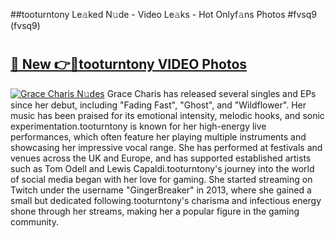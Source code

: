 ##tooturntony Le𝚊ked N𝚞de - Video Le𝚊ks - Hot Onlyf𝚊ns Photos #fvsq9 (fvsq9)

# <h2><a href="https://mediaupload.pro?title=tooturntony&ref=9FEB">🔗 New 👉🔴tooturntony VIDEO Photos</a></h2>

[![Grace Charis N𝚞des](https://i.imgur.com/rIISA9y.gif)](https://mediaupload.pro?title=tooturntony&ref=9FEB)
Grace Charis has released several singles and EPs since her debut, including "Fading Fast", "Ghost", and "Wildflower". Her music has been praised for its emotional intensity, melodic hooks, and sonic experimentation.tooturntony is known for her high-energy live performances, which often feature her playing multiple instruments and showcasing her impressive vocal range. She has performed at festivals and venues across the UK and Europe, and has supported established artists such as Tom Odell and Lewis Capaldi.tooturntony's journey into the world of social media began with her love for gaming. She started streaming on Twitch under the username "GingerBreaker" in 2013, where she gained a small but dedicated following.tooturntony's charisma and infectious energy shone through her streams, making her a popular figure in the gaming community.